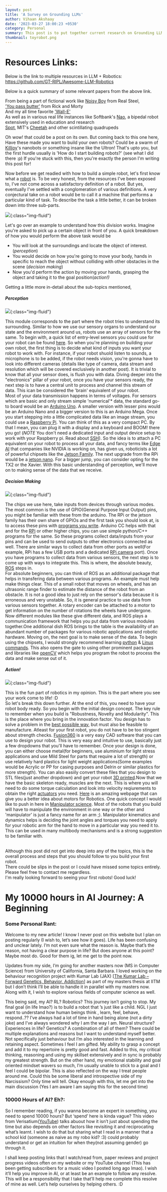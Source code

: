 ```yaml
---
layout: post
title: 'A Survey on Grounding LLMs'
author: Vihaan Akshaay
date: '2023-03-27 18:00:23 +0530'
category: Personal
summary: This post is to put together current research on Grounding LLMs
thumbnail: toyrobot.png
---
```


# Resources Links:

Below is the link to multiple resources in LLM + Robotics:
https://github.com/GT-RIPL/Awesome-LLM-Robotics

Below is a quick summary of some relevant papers from the above link.



From being a part of fictional work 
 like [Noisy Boy](https://realsteel.fandom.com/wiki/Noisy_Boy) from Real Steel, <br />
['You pass butter'](https://www.youtube.com/watch?v=X7HmltUWXgs) from Rick and Morty <br />
And my all time favorite ['Wall-E'](https://www.youtube.com/watch?v=OSKLo9ZCfsk) <br />
As well as in various real life instances like
Softbank's [Nao](https://www.softbankrobotics.com/emea/en/nao), a bipedal robot extensively used in education and research <br/>
[Spot](https://www.bostondynamics.com/spot), MIT's [Cheetah](https://www.youtube.com/watch?v=xNeZWP5Mx9s) and other scintillating quadrupeds <br/>

Oh wow! that could be a post on its own. But coming back to this one here, <br/>
Have these made you want to build your own robots? Could be a swarm of [Killjoy](https://www.youtube.com/watch?v=ua-iIRQDY8g&vl=id)'s nanobots or something insane like the Ultron! That's upto you, but the first hurdle usually is 'How do I start building robots?' (see what I did there :p) If you're stuck with this, then you're exactly the person I'm writing this post for! 

Now before we get readied with how to build a simple robot, let's first know what a [robot](https://en.wikipedia.org/wiki/Robot) is.
To be very honest, from the resources I've been exposed to, I've not come across a satisfactory definition of a robot. But yes, eventually I've settled with a conglomeration of various definitions. A very conjectural take on a robot would be to call it a machine that performs a particular kind of task. To describe the task a little better, it can be broken down into three sub-parts. 

![](/assets/img/posts/How-Do-I-Build-Robots/Robotflow.jpeg){:class="img-fluid"}

Let's go over an example to understand how this division works. Imagine you're asked to pick up a certain object in front of you. A quick breakdown of how you would perform the above task would be <br/>
- You will look at the surroundings and locate the object of interest. (*perception*)
- You would decide on how you're going to move your body, hands in specific to reach the object without colliding with other obstacles in the scene (*decision making*)
- Now you'd perform the action by moving your hands, grasping the object and taking it to the goal position(*action!)*

Getting a little more in-detail about the sub-topics mentioned, 

##### Perception 

![](/assets/img/posts/How-Do-I-Build-Robots/Perception.jpeg){:class="img-fluid"}

 This module corresponds to the part where the robot tries to understand its surrounding. Similar to how we use our sensory organs to understand our state and the environment around us, robots use an array of sensors for the same. To begin with, a quick list of entry-level sensors you could use for your robot can be found [here](http://www.robotplatform.com/knowledge/sensors/types_of_robot_sensors.html). So when you're planning on building your own robot, the first thing is to decide what kind of inputs you want your robot to work with. For instance, if your robot shuold listen to sounds, a microphone is to be added, if the robot needs vision, you're gonna have to look into different cameras (details like type of camera, data stream and resolution which will be covered exclusively in another post). It is trivial to know that all your sensor does, is flush you with data. Diving deeper into the "electronics" pillar of your robot, once you have your sensors ready, the next step is to have a central unit to process and channel this stream of data. This ican be considered the 'brain' equivalent of your robot. <br/>
 Most of your data transmission happens in terms of voltages. For sensors which are basic and only stream simple 'numerical'* data, the standard go-to board would be an [Arduino Uno](https://www.youtube.com/playlist?list=PLA567CE235D39FA84). A smaller version with lesser pins would be an Arduino Nano and a bigger version to this is an Arduino Mega. Once you start stepping into a little complicated data like an image stream, you could use a [Raspberry Pi](https://projects.raspberrypi.org/en). You can think of this as a very compact PC. By that I mean, you can plug it with a display and a keyboard and BOOM! there you go! (*NOTE* You don't need a dedicated input and output device setup to work with your Raspberry pi. Read about [SSH](https://www.raspberrypi.org/documentation/remote-access/ssh/)). So the idea is to attach a PC equivalent on your robot to process all your data, and fancy terms like [Edge AI](https://wire19.com/what-is-edge-ai/) that companies like NVIDIA is working on, has given us, roboticists a lot of powerful chipsets like the [Jetson Family](https://www.nvidia.com/en-in/autonomous-machines/embedded-systems/). The next upgrade from the RPi would be a [jetson nano](https://www.youtube.com/watch?v=tgGELfqigsc). For a bigger jump, you can consider opting for the TX2 or the Xavier. With this basic understanding of perception, we'll move on to making sense of the data that we receive.

##### Decision Making

![](/assets/img/posts/How-Do-I-Build-Robots/Decision.jpeg){:class="img-fluid"}

 The chips we use here, take inputs from devices through various modes. The most common is the use of GPIO(General Purpose Input Output) pins, you might be familiar with these from the arduino. The RPi or the jetson family has their own share of GPIOs and the first task you should look at, is to access these pins with [programs you write](https://www.raspberrypi.org/documentation/usage/gpio/). Arduino CC helps with that and for the [RPi](https://www.youtube.com/watch?v=gbJB3387xUw) or other higher chips, you can use simple python/C++ programs for the same. So these programs collect data/inputs from your pins and can be used to send outputs to other electronics connected as well. There are similar ways to collect data from other ports as well(For example, RPi has a few USB ports and a dedicated [RPi camera](https://projects.raspberrypi.org/en/projects/getting-started-with-picamera) port). Once you have programs to collect data from various sensors, the next step is to come up with ways to integrate this. This is where, the absolute beauty, [ROS](https://www.ros.org/about-ros/) steps in. <br/>
For absolute beginners, you can think of ROS as an additional package that helps in transfering data between various programs. An example must help make things clear. This of a small robot that moves on wheels, and has an ultrasonic range finder to estimate the distance of the robot from an obstacle. It is not a good idea to just rely on the sensor's data because it is erroneous and very unstable. So, it is general practice to use data from various sensors together. A rotary encoder can be attached to a motor to get information on the number of rotations the wheels have undergone. Now different modules like these give different data, and ROS plays a communication framework that helps you put data from various modules together.One additional dish ROS brings to the table is the availability of an abundant number of packages for various robotic applications and robotic hardware. Moving on, the next goal is to make sense of the data. To begin using the chipsets, I would strongly recommend learning [python](https://www.youtube.com/playlist?list=PLsyeobzWxl7poL9JTVyndKe62ieoN-MZ3) & [Linux commands](https://www.youtube.com/watch?v=_TlK0-5EJ-Y). 
This also opens the gate to using other prominent packages and libraries like [openCV](https://www.youtube.com/playlist?list=PLS1QulWo1RIa7D1O6skqDQ-JZ1GGHKK-K) which helps you program the robot to process the data and make sense out of it.  

##### Action!

![](/assets/img/posts/How-Do-I-Build-Robots/Action.jpeg){:class="img-fluid"}

This is the fun part of robotics in my opinion. This is the part where you see your work come to life! :D<br/>
So let's break this down further. At the end of this, you need to have your robot body ready. So you begin with the initial design concept. The key rule to remember when you build is "Robustness, Novelty and Modularity". This is the place where you bring in the innovation factor. You design has to solve a problem in the [best possible way](https://www.instructables.com/id/How-to-Build-your-Everything-Really-Really-Fast/), but must also be feasible to manufacture. Atleast for your first robot, you do not have to be too stingent about strength checks. [Fusion360](https://www.youtube.com/watch?v=A5bc9c3S12g) is a very easy CAD software that you can use to design your robot. This is very easy and intuitive to use, basically just a few dropdowns that you'll have to remember. Once your design is done, you can either choose metal(for beginners, use aluminium for light stress applications and use Mild Steel for parts that require a lot of strength) or use relatively hard plastics for light weight applications(Some examples would be Acrylic or PP for casing purposes and Delrin or similar plastics for more strength). You can also easiily convert these files that you design to STL files(just another dropdown) and get your robot [3D printed](https://www.youtube.com/watch?v=t8aU5A9XC0E).Now that we have the basic skeleton ready, muscles are the next. This is where you will need to do some torque calculation and look into velocity reqiurements to obtain the right [actuators](https://robotacademy.net.au/lesson/actuators/) you need. [Here](https://www.instructables.com/id/Complete-Motor-Guide-for-Robotics/) is an amazing webpage that can give you a better idea about motors for Robotics. One quick concept I would like to push in here in [Manipulator science](https://www.robots.com/faq/what-is-a-robot-manipulator). Most of the robots that you build will have to manipulate the environment in one way or the other and 'manipulator' is just a fancy name for an arm ;). Manipulator kinematics and dynamics helps is deciding the joint angles and torques you need to apply for your robotic arm for the hand to move in a particular way you need it to. This can be used in many multibody mechanisms and is a strong suggestion to be familiar with. <br/> <br/>

Although this post did not get into deep into any of the topics, this is the overall process and steps that you should follow to you build your first robot.<br/>
There could be slips in the post or I could have missed some topics entirely. Please feel free to contact me regardless. <br/>
I'm really looking forward to seeing your first robots! Good luck!

# My 10000 hours in AI Journey: A Beginning
### Some Personal Rant:

Welcome to my new article! I know I never post on this website but I plan on posting regularly (I wish to, let’s see how it goes). Life has been confusing and unclear lately. I’m not even sure what the reason is. Maybe that’s the reason, not having a clear purpose in life? But does anyone at this point? Maybe most do. Good for them ig, let me get to the point now. 

Updates from my side, I’m going for another masters now (MS in Computer Science) from University of California, Santa Barbara. I loved working on the behaviour recognition project with Kumar Lab (JAX) [[The Kumar Lab – Forward Genetics, Behavior, Addiction](https://www.kumarlab.org/)] as part of my masters thesis at IITM but I don’t think I’ll be able to handle it in parallel with my masters now. Along with it, I wish to explore various fields of computer science as well.

This being said, my AI? RL? Robotics? This journey isn’t going to stop. My final goal (in life lmao?) is to build a robot that ’s just like a child. NGL I just want to understand how human beings think , learn, feel, behave, respond..?? I’ve always had a lot of time in hand being alone (not a dirty joke) and I’ve always wondered why I am the way I am. Neural structure? Experiences in life? Genetics? A combination of all of them? There could be multiple explanations and reasons but I want to understand myself better.  Not specifically just behaviour but I’m also interested in the learning and retaining aspect. Sometimes I feel I am gifted. My ability to grasp a concept and add it to my repertoire is pretty good and fast. Added to this, my critical thinking, reasoning and using my skillset extensively and in sync is probably my greatest strength. But on the other hand, my emotional stability and goal oriented mindset wavers so much, I’m usually unable to stick to a goal and I feel I could be bipolar. This is also reflected on the way I treat people around me. Could this be some liberal and introspective side of my Narcissism? Only time will tell. Okay enough with this, let me get into the main discussion (Yes I am aware I am saying this for the second time)

### 10000 Hours of AI? Eh?:

So I remember reading, if you wanna become an expert in something, you need to spend 10000 hours? But ‘spend’ here is kinda vague? This video from Verisatium([YouTube](https://www.youtube.com/watch?v=5eW6Eagr9XA)) talks abuout how it isn’t just about spending the time but also depends on other factors like revisiting it and reciprocating what’s learnt. I wish to do that but sharing what I read in a manner that a school kid (someone as naive as my robo kid? :3)  could probably understand or get an intuition for  when they(not assuming gender) go through it. 

I shall keep posting links that I watch/read from, paper reviews and project progress videos often on my website or my YouTube channel (This has been getting subscribers for a music video I posted long ago lmao).  I wish it’ll help you improve in AI, or at least be an example to follow any resolve. This will be a responsibility that I take that’ll help me complete this resolve of mine as well. Let’s help ourselves by helping others. :D 
